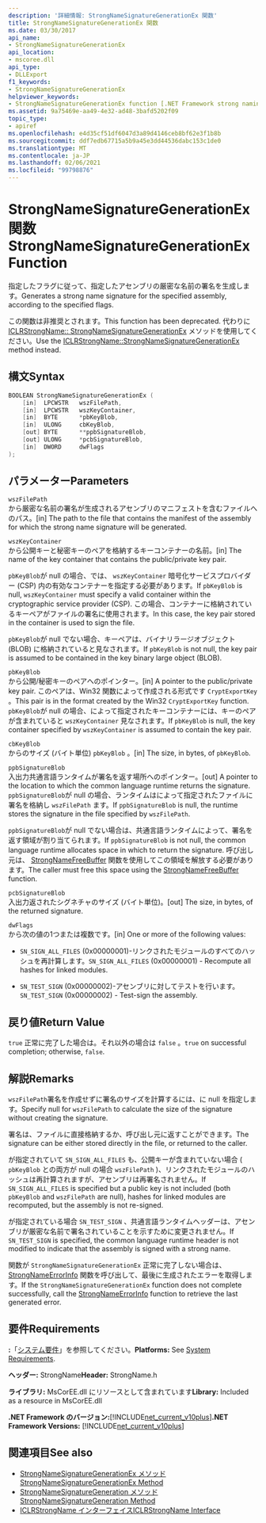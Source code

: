 ```yaml
---
description: '詳細情報: StrongNameSignatureGenerationEx 関数'
title: StrongNameSignatureGenerationEx 関数
ms.date: 03/30/2017
api_name:
- StrongNameSignatureGenerationEx
api_location:
- mscoree.dll
api_type:
- DLLExport
f1_keywords:
- StrongNameSignatureGenerationEx
helpviewer_keywords:
- StrongNameSignatureGenerationEx function [.NET Framework strong naming]
ms.assetid: 9a75469e-aa49-4e32-ad48-3bafd5202f09
topic_type:
- apiref
ms.openlocfilehash: e4d35cf51df6047d3a89d4146ceb8bf62e3f1b8b
ms.sourcegitcommit: ddf7edb67715a5b9a45e3dd44536dabc153c1de0
ms.translationtype: MT
ms.contentlocale: ja-JP
ms.lasthandoff: 02/06/2021
ms.locfileid: "99798876"
---
```

# <a name="strongnamesignaturegenerationex-function"></a><span data-ttu-id="1e108-103">StrongNameSignatureGenerationEx 関数</span><span class="sxs-lookup"><span data-stu-id="1e108-103">StrongNameSignatureGenerationEx Function</span></span>

<span data-ttu-id="1e108-104">指定したフラグに従って、指定したアセンブリの厳密な名前の署名を生成します。</span><span class="sxs-lookup"><span data-stu-id="1e108-104">Generates a strong name signature for the specified assembly, according to the specified flags.</span></span>  
  
 <span data-ttu-id="1e108-105">この関数は非推奨とされます。</span><span class="sxs-lookup"><span data-stu-id="1e108-105">This function has been deprecated.</span></span> <span data-ttu-id="1e108-106">代わりに [ICLRStrongName:: StrongNameSignatureGenerationEx](../hosting/iclrstrongname-strongnamesignaturegenerationex-method.md) メソッドを使用してください。</span><span class="sxs-lookup"><span data-stu-id="1e108-106">Use the [ICLRStrongName::StrongNameSignatureGenerationEx](../hosting/iclrstrongname-strongnamesignaturegenerationex-method.md) method instead.</span></span>  
  
## <a name="syntax"></a><span data-ttu-id="1e108-107">構文</span><span class="sxs-lookup"><span data-stu-id="1e108-107">Syntax</span></span>  
  
```cpp  
BOOLEAN StrongNameSignatureGenerationEx (  
    [in]  LPCWSTR   wszFilePath,  
    [in]  LPCWSTR   wszKeyContainer,  
    [in]  BYTE      *pbKeyBlob,  
    [in]  ULONG     cbKeyBlob,  
    [out] BYTE      **ppbSignatureBlob,  
    [out] ULONG     *pcbSignatureBlob,  
    [in]  DWORD     dwFlags  
);  
```  
  
## <a name="parameters"></a><span data-ttu-id="1e108-108">パラメーター</span><span class="sxs-lookup"><span data-stu-id="1e108-108">Parameters</span></span>  

 `wszFilePath`  
 <span data-ttu-id="1e108-109">から厳密な名前の署名が生成されるアセンブリのマニフェストを含むファイルへのパス。</span><span class="sxs-lookup"><span data-stu-id="1e108-109">[in] The path to the file that contains the manifest of the assembly for which the strong name signature will be generated.</span></span>  
  
 `wszKeyContainer`  
 <span data-ttu-id="1e108-110">から公開キーと秘密キーのペアを格納するキーコンテナーの名前。</span><span class="sxs-lookup"><span data-stu-id="1e108-110">[in] The name of the key container that contains the public/private key pair.</span></span>  
  
 <span data-ttu-id="1e108-111">`pbKeyBlob`が null の場合、では、 `wszKeyContainer` 暗号化サービスプロバイダー (CSP) 内の有効なコンテナーを指定する必要があります。</span><span class="sxs-lookup"><span data-stu-id="1e108-111">If `pbKeyBlob` is null, `wszKeyContainer` must specify a valid container within the cryptographic service provider (CSP).</span></span> <span data-ttu-id="1e108-112">この場合、コンテナーに格納されているキーペアがファイルの署名に使用されます。</span><span class="sxs-lookup"><span data-stu-id="1e108-112">In this case, the key pair stored in the container is used to sign the file.</span></span>  
  
 <span data-ttu-id="1e108-113">`pbKeyBlob`が null でない場合、キーペアは、バイナリラージオブジェクト (BLOB) に格納されていると見なされます。</span><span class="sxs-lookup"><span data-stu-id="1e108-113">If `pbKeyBlob` is not null, the key pair is assumed to be contained in the key binary large object (BLOB).</span></span>  
  
 `pbKeyBlob`  
 <span data-ttu-id="1e108-114">から公開/秘密キーのペアへのポインター。</span><span class="sxs-lookup"><span data-stu-id="1e108-114">[in] A pointer to the public/private key pair.</span></span> <span data-ttu-id="1e108-115">このペアは、Win32 関数によって作成される形式です `CryptExportKey` 。</span><span class="sxs-lookup"><span data-stu-id="1e108-115">This pair is in the format created by the Win32 `CryptExportKey` function.</span></span> <span data-ttu-id="1e108-116">`pbKeyBlob`が null の場合、によって指定されたキーコンテナーには、キーのペアが含まれていると `wszKeyContainer` 見なされます。</span><span class="sxs-lookup"><span data-stu-id="1e108-116">If `pbKeyBlob` is null, the key container specified by `wszKeyContainer` is assumed to contain the key pair.</span></span>  
  
 `cbKeyBlob`  
 <span data-ttu-id="1e108-117">からのサイズ (バイト単位) `pbKeyBlob` 。</span><span class="sxs-lookup"><span data-stu-id="1e108-117">[in] The size, in bytes, of `pbKeyBlob`.</span></span>  
  
 `ppbSignatureBlob`  
 <span data-ttu-id="1e108-118">入出力共通言語ランタイムが署名を返す場所へのポインター。</span><span class="sxs-lookup"><span data-stu-id="1e108-118">[out] A pointer to the location to which the common language runtime returns the signature.</span></span> <span data-ttu-id="1e108-119">`ppbSignatureBlob`が null の場合、ランタイムはによって指定されたファイルに署名を格納し `wszFilePath` ます。</span><span class="sxs-lookup"><span data-stu-id="1e108-119">If `ppbSignatureBlob` is null, the runtime stores the signature in the file specified by `wszFilePath`.</span></span>  
  
 <span data-ttu-id="1e108-120">`ppbSignatureBlob`が null でない場合は、共通言語ランタイムによって、署名を返す領域が割り当てられます。</span><span class="sxs-lookup"><span data-stu-id="1e108-120">If `ppbSignatureBlob` is not null, the common language runtime allocates space in which to return the signature.</span></span> <span data-ttu-id="1e108-121">呼び出し元は、 [StrongNameFreeBuffer](strongnamefreebuffer-function.md) 関数を使用してこの領域を解放する必要があります。</span><span class="sxs-lookup"><span data-stu-id="1e108-121">The caller must free this space using the [StrongNameFreeBuffer](strongnamefreebuffer-function.md) function.</span></span>  
  
 `pcbSignatureBlob`  
 <span data-ttu-id="1e108-122">入出力返されたシグネチャのサイズ (バイト単位)。</span><span class="sxs-lookup"><span data-stu-id="1e108-122">[out] The size, in bytes, of the returned signature.</span></span>  
  
 `dwFlags`  
 <span data-ttu-id="1e108-123">から次の値の1つまたは複数です。</span><span class="sxs-lookup"><span data-stu-id="1e108-123">[in] One or more of the following values:</span></span>  
  
- <span data-ttu-id="1e108-124">`SN_SIGN_ALL_FILES` (0x00000001)-リンクされたモジュールのすべてのハッシュを再計算します。</span><span class="sxs-lookup"><span data-stu-id="1e108-124">`SN_SIGN_ALL_FILES` (0x00000001) - Recompute all hashes for linked modules.</span></span>  
  
- <span data-ttu-id="1e108-125">`SN_TEST_SIGN` (0x00000002)-アセンブリに対してテストを行います。</span><span class="sxs-lookup"><span data-stu-id="1e108-125">`SN_TEST_SIGN` (0x00000002) - Test-sign the assembly.</span></span>  
  
## <a name="return-value"></a><span data-ttu-id="1e108-126">戻り値</span><span class="sxs-lookup"><span data-stu-id="1e108-126">Return Value</span></span>  

 <span data-ttu-id="1e108-127">`true` 正常に完了した場合は。それ以外の場合は `false` 。</span><span class="sxs-lookup"><span data-stu-id="1e108-127">`true` on successful completion; otherwise, `false`.</span></span>  
  
## <a name="remarks"></a><span data-ttu-id="1e108-128">解説</span><span class="sxs-lookup"><span data-stu-id="1e108-128">Remarks</span></span>  

 <span data-ttu-id="1e108-129">`wszFilePath`署名を作成せずに署名のサイズを計算するには、に null を指定します。</span><span class="sxs-lookup"><span data-stu-id="1e108-129">Specify null for `wszFilePath` to calculate the size of the signature without creating the signature.</span></span>  
  
 <span data-ttu-id="1e108-130">署名は、ファイルに直接格納するか、呼び出し元に返すことができます。</span><span class="sxs-lookup"><span data-stu-id="1e108-130">The signature can be either stored directly in the file, or returned to the caller.</span></span>  
  
 <span data-ttu-id="1e108-131">が指定されていて `SN_SIGN_ALL_FILES` も、公開キーが含まれていない場合 ( `pbKeyBlob` との両方が null の場合 `wszFilePath` )、リンクされたモジュールのハッシュは再計算されますが、アセンブリは再署名されません。</span><span class="sxs-lookup"><span data-stu-id="1e108-131">If `SN_SIGN_ALL_FILES` is specified but a public key is not included (both `pbKeyBlob` and `wszFilePath` are null), hashes for linked modules are recomputed, but the assembly is not re-signed.</span></span>  
  
 <span data-ttu-id="1e108-132">が指定されている場合 `SN_TEST_SIGN` 、共通言語ランタイムヘッダーは、アセンブリが厳密な名前で署名されていることを示すために変更されません。</span><span class="sxs-lookup"><span data-stu-id="1e108-132">If `SN_TEST_SIGN` is specified, the common language runtime header is not modified to indicate that the assembly is signed with a strong name.</span></span>  
  
 <span data-ttu-id="1e108-133">関数が `StrongNameSignatureGenerationEx` 正常に完了しない場合は、 [StrongNameErrorInfo](strongnameerrorinfo-function.md) 関数を呼び出して、最後に生成されたエラーを取得します。</span><span class="sxs-lookup"><span data-stu-id="1e108-133">If the `StrongNameSignatureGenerationEx` function does not complete successfully, call the [StrongNameErrorInfo](strongnameerrorinfo-function.md) function to retrieve the last generated error.</span></span>  
  
## <a name="requirements"></a><span data-ttu-id="1e108-134">要件</span><span class="sxs-lookup"><span data-stu-id="1e108-134">Requirements</span></span>  

 <span data-ttu-id="1e108-135">**:**「[システム要件](../../get-started/system-requirements.md)」を参照してください。</span><span class="sxs-lookup"><span data-stu-id="1e108-135">**Platforms:** See [System Requirements](../../get-started/system-requirements.md).</span></span>  
  
 <span data-ttu-id="1e108-136">**ヘッダー:** StrongName</span><span class="sxs-lookup"><span data-stu-id="1e108-136">**Header:** StrongName.h</span></span>  
  
 <span data-ttu-id="1e108-137">**ライブラリ:** MsCorEE.dll にリソースとして含まれています</span><span class="sxs-lookup"><span data-stu-id="1e108-137">**Library:** Included as a resource in MsCorEE.dll</span></span>  
  
 <span data-ttu-id="1e108-138">**.NET Framework のバージョン:**[!INCLUDE[net_current_v10plus](../../../../includes/net-current-v10plus-md.md)]</span><span class="sxs-lookup"><span data-stu-id="1e108-138">**.NET Framework Versions:** [!INCLUDE[net_current_v10plus](../../../../includes/net-current-v10plus-md.md)]</span></span>  
  
## <a name="see-also"></a><span data-ttu-id="1e108-139">関連項目</span><span class="sxs-lookup"><span data-stu-id="1e108-139">See also</span></span>

- [<span data-ttu-id="1e108-140">StrongNameSignatureGenerationEx メソッド</span><span class="sxs-lookup"><span data-stu-id="1e108-140">StrongNameSignatureGenerationEx Method</span></span>](../hosting/iclrstrongname-strongnamesignaturegenerationex-method.md)
- [<span data-ttu-id="1e108-141">StrongNameSignatureGeneration メソッド</span><span class="sxs-lookup"><span data-stu-id="1e108-141">StrongNameSignatureGeneration Method</span></span>](../hosting/iclrstrongname-strongnamesignaturegeneration-method.md)
- [<span data-ttu-id="1e108-142">ICLRStrongName インターフェイス</span><span class="sxs-lookup"><span data-stu-id="1e108-142">ICLRStrongName Interface</span></span>](../hosting/iclrstrongname-interface.md)
